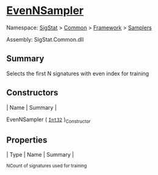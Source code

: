 # [EvenNSampler](./EvenNSampler.md)

Namespace: [SigStat]() > [Common](./../../README.md) > [Framework]() > [Samplers](./README.md)

Assembly: SigStat.Common.dll

## Summary
Selects the first N signatures with even index for training

## Constructors

| Name | Summary | 

EvenNSampler ( [`Int32`](https://docs.microsoft.com/en-us/dotnet/api/System.Int32) )<sub>Constructor</sub>


## Properties

| Type | Name | Summary | 

<sub>N</sub><sub>Count of signatures used for training</sub>



